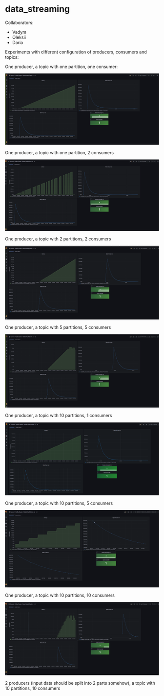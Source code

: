 # data_streaming

Collaborators:
 - Vadym
 - Oleksii
 - Daria

Experiments with different configuration of producers, consumers and topics:

One producer, a topic with one partition, one consumer:

![](./img/task1/task1.png)


One producer, a topic with one partition, 2 consumers

![](./img/task2/task2.png)

One producer, a topic with 2 partitions, 2 consumers

![](./img/task3/task3.png)

One producer, a topic with 5 partitions, 5 consumers

![](./img/task4/task4.png)

One producer, a topic with 10 partitions, 1 consumers

![](./img/task5/task5.png)

One producer, a topic with 10 partitions, 5 consumers

![](./img/task6/task6.png)

One producer, a topic with 10 partitions, 10 consumers

![](./img/task7/task7.png)

2 producers (input data should be split into 2 parts somehow), a topic with 10 partitions, 10 consumers